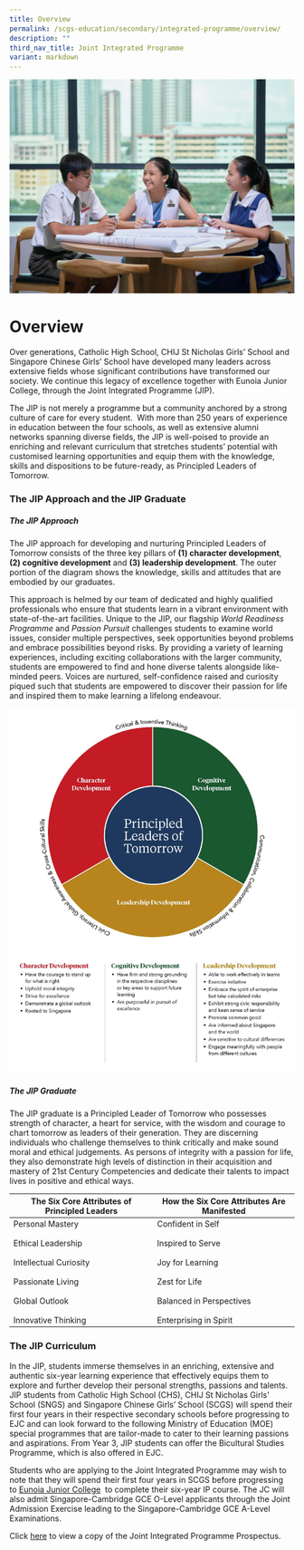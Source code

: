 ```yaml
---
title: Overview
permalink: /scgs-education/secondary/integrated-programme/overview/
description: ""
third_nav_title: Joint Integrated Programme
variant: markdown
---
```

![](/images/IP-overview.jpg)
# **Overview**

Over generations, Catholic High School, CHIJ St Nicholas Girls’ School and Singapore Chinese Girls’ School have developed many leaders across extensive fields whose significant contributions have transformed our society. We continue this legacy of excellence together with Eunoia Junior College, through the Joint Integrated Programme (JIP).

The JIP is not merely a programme but a community anchored by a strong culture of care for every student.&nbsp; With more than 250 years of experience in education between the four schools, as well as extensive alumni networks spanning diverse fields, the JIP is well-poised to provide an enriching and relevant curriculum that stretches students’ potential with customised learning opportunities and equip them with the knowledge, skills and dispositions to be future-ready, as Principled Leaders of Tomorrow.

### The JIP Approach and the JIP Graduate

##### The JIP Approach

The JIP approach for developing and nurturing Principled Leaders of Tomorrow consists of the three key pillars of **(1) character development**, **(2)&nbsp;cognitive development** and **(3) leadership development**. The outer portion of the diagram shows the knowledge, skills and attitudes that are embodied by our graduates.

This approach is helmed by our team of dedicated and highly qualified professionals who ensure that students learn in a vibrant environment with state-of-the-art facilities. Unique to the JIP, our flagship _World Readiness Programme_ and _Passion Pursuit_ challenges students to examine world issues, consider multiple perspectives, seek opportunities beyond problems and embrace possibilities beyond risks. By providing a variety of learning experiences, including exciting collaborations with the larger community, students are empowered to find and hone diverse talents alongside like-minded peers. Voices are nurtured, self-confidence raised and curiosity piqued such that students are empowered to discover their passion for life and inspired them to make learning a lifelong endeavour.

![](/images/the%20jip%20approach-2023.png)
##### The JIP Graduate

The JIP graduate is a Principled Leader of Tomorrow who possesses strength of character, a heart for service, with the wisdom and courage to chart tomorrow as leaders of their generation. They are discerning individuals who challenge themselves to think critically and make sound moral and ethical judgements. As persons of integrity with a passion for life, they also demonstrate high levels of distinction in their acquisition and mastery of 21st Century Competencies and dedicate their talents to impact lives in positive and ethical ways.

| **The Six Core Attributes of Principled Leaders**| **How the Six Core Attributes Are Manifested** |
| -------- | -------- |
| Personal Mastery <br><br> Ethical Leadership <br> <br> Intellectual Curiosity <br><br>Passionate Living<br><br>Global Outlook<br><br>Innovative Thinking | Confident in Self<br><br>Inspired to Serve<br><br>Joy for Learning<br><br>Zest for Life<br><br>Balanced in Perspectives<br><br>Enterprising in Spirit |

### The JIP Curriculum

In the JIP, students immerse themselves in an enriching, extensive and authentic six-year learning experience that effectively equips them to explore and further develop their personal strengths, passions and talents.
JIP students from Catholic High School (CHS), CHIJ St Nicholas Girls’ School (SNGS) and Singapore Chinese Girls’ School (SCGS) will spend their first four years in their respective secondary schools before progressing to EJC and can look forward to the following Ministry of Education (MOE) special programmes that are tailor-made to cater to their learning passions and aspirations.  From Year 3, JIP students can offer the Bicultural Studies Programme, which is also offered in EJC. 






Students who are applying to the Joint Integrated Programme may wish to note that they will spend their first four years in SCGS before progressing to&nbsp;[Eunoia Junior College](http://eunoiajc.moe.edu.sg/)&nbsp; to complete their six-year IP course.&nbsp;The JC will also admit Singapore-Cambridge GCE O-Level applicants through the Joint Admission Exercise leading to the Singapore-Cambridge GCE A-Level Examinations.

Click&nbsp;[here](https://online.fliphtml5.com/lbpjj/skcv/)&nbsp;to view a copy of the Joint Integrated Programme Prospectus.